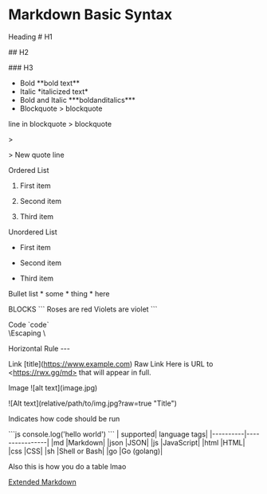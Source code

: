 # Markdown Basic Syntax

Heading	 \# H1

\## H2

\### H3
         
         
*  Bold	    \*\*bold text**
*  Italic	  \*italicized text*
*  Bold and Italic \**\*boldanditalics\***
*  Blockquote	\> blockquote

line in blockquote  \> blockquote

\>
                   
\> New quote line

Ordered List  
1. First item
              
2. Second item
              
3. Third item
              
Unordered List	

- First item
                
-  Second item
               
-  Third item
                
                
 Bullet list      * some
                  * thing
                  * here 
                  
                  
  BLOCKS                   \`\`\`
                            Roses are red
                            Violets are violet
                            \`\`\`
                
Code	           \`code`\
\\Escaping          \

Horizontal Rule	   ---

Link	  \[title](https://www.example.com)
Raw Link  Here is URL to \<https://rwx.gg/md> that will appear in full.

Image	\!\[alt text](image.jpg)

\!\[Alt text](relative/path/to/img.jpg?raw=true "Title")

Indicates how code should be run   

\`\`\`js
                                    console.log('hello world')
                                  \`\`\`
 | supported| language tags|
 |----------|----------------|
|md	|Markdown|
|json	|JSON|
|js	|JavaScript|
|html	|HTML|
|css	|CSS|
|sh	|Shell or Bash|
|go	|Go (golang)|

Also this is how you do a table lmao

[Extended Markdown](https://github.com/Lethalz/LethalZet/tree/main/202108152304)
              
              
  
